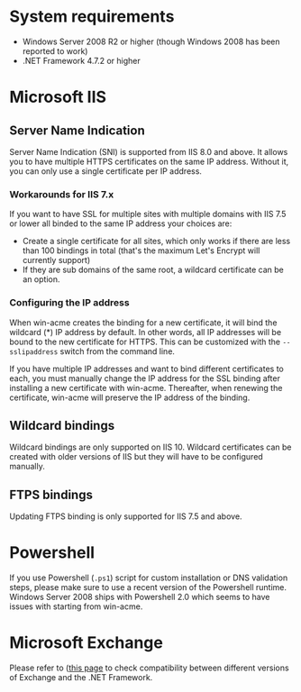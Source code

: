 ﻿---
sidebar: manual
---

# System requirements
- Windows Server 2008 R2 or higher (though Windows 2008 has been reported to work)
- .NET Framework 4.7.2 or higher

# Microsoft IIS
## Server Name Indication
Server Name Indication (SNI) is supported from IIS 8.0 and above. It allows you to 
have multiple HTTPS certificates on the same IP address. Without it, you can only 
use a single certificate per IP address. 

### Workarounds for IIS 7.x
If you want to have SSL for multiple sites with multiple domains with IIS 7.5 or 
lower all binded to the same IP address your choices are:
- Create a single certificate for all sites, which only works if there are less than 
100 bindings in total (that's the maximum Let's Encrypt will currently support)
- If they are sub domains of the same root, a wildcard certificate can be an option.

### Configuring the IP address
When win-acme creates the binding for a new certificate, it will bind the wildcard (*) 
IP address by default. In other words, all IP addresses will be bound to the new 
certificate for HTTPS. This can be customized with the `--sslipaddress` switch from 
the command line.

If you have multiple IP addresses and want to bind different certificates to each, 
you must manually change the IP address for the SSL binding after installing a new 
certificate with win-acme. Thereafter, when renewing the certificate, win-acme will 
preserve the IP address of the binding.

## Wildcard bindings
Wildcard bindings are only supported on IIS 10. Wildcard certificates can be created
with older versions of IIS but they will have to be configured manually.

## FTPS bindings
Updating FTPS binding is only supported for IIS 7.5 and above.

# Powershell
If you use Powershell (`.ps1`) script for custom installation or DNS validation steps,
please make sure to use a recent version of the Powershell runtime. Windows Server 2008 
ships with Powershell 2.0 which seems to have issues with starting from win-acme.

# Microsoft Exchange
Please refer to ([this page](https://docs.microsoft.com/en-us/exchange/plan-and-deploy/supportability-matrix?view=exchserver-2019) 
to check compatibility between different versions of Exchange and the .NET Framework.